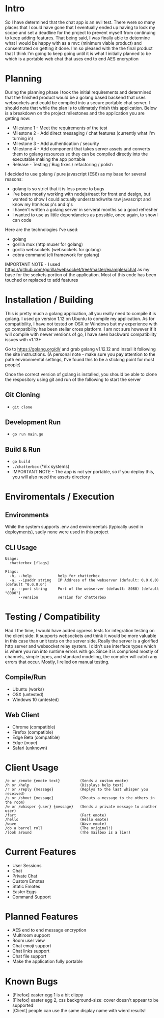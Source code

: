 # Intro #
So I have determined that the chat app is an evil test.  There were so many places that I could have gone that I eventually ended up having to lock my scope and set a deadline for the project to prevent myself from continuing to keep adding features.  That being said, I was finally able to determine what I would be happy with as a mvc (minimum viable product) and consentrated on getting it done.  I'm so pleased with the the final product that I think I'm going to keep going until it is what I initially planned to be which is a portable web chat that uses end to end AES encryption

# Planning #
During the planning phase I took the initial requirements and determined that the finished product would be a golang based backend that uses websockets and could be compiled into a secure portable chat server.  I should note that while the plan is to ultimately finish this application.  Below is a breakdown on the project milestones and the application you are getting now:

- Milestone 1 - Meet the requirements of the test
- Milestone 2 - Add direct messaging / chat features (currently what I'm turning in) 
- Milestone 3 - Add authentication / security
- Milestone 4 - Add component that takes server assets and converts them to golang resources so they can be compiled directly into the executable making the app portable
- Release - Testing / Bug fixes / refactoring / polish

I decided to use golang / pure javascript (ES6) as my base for several reasons:
- golang is so strict that it is less prone to bugs
- I've been mostly working with nodejs/react for front end design, but wanted to show I could actually understand/write raw javascript and know my html/css p's and q's
- I haven't written a golang server in serveral months so a good refresher
- I wanted to use as little dependancies as possible, once again, to show I can code

Here are the technologies I've used:
- golang
- gorilla mux (http muxer for golang)
- gorilla websockets (websockets for golang)
- cobra command (cli framework for golang)

IMPORTANT NOTE - I used https://github.com/gorilla/websocket/tree/master/examples/chat as my base for the sockets portion of the application. Most of this code has been touched or replaced to add features

# Installation / Building #
This is pretty much a golang application, all you really need to compile it is golang. I used go version 1.12 on Ubuntu to compile my application.  As for compatibility, I have not tested on OSX or Windows but my experience with go compatibility has been stellar cross platform.  I am not sure however if it will compile with newer versions of go, I have seen backward compatibility issues with v1.13+

Go to https://golang.org/dl/ and grab golang v1.12.12 and install it following the site instructions. (A personal note - make sure you pay attention to the path environmental settings, I've found this to be a sticking point for most people)

Once the correct version of golang is installed, you should be able to clone the respository using git and run of the following to start the server

## Git Cloning ##
- `git clone `

## Development Run ##
 - `go run main.go`

## Build & Run ##
 - `go build`
 - `./chatterbox` (*nix systems)
 - IMPORTANT NOTE - The app is not yer portable, so if you deploy this, you will also need the assets directory

# Enviromentals / Execution #

## Environments ##
While the system supports .env and enviromentals (typically used in deployments), sadly none were used in this project

## CLI Usage ##
```
Usage:
  chatterbox [flags]

Flags:
  -h, --help            help for chatterbox
  -a, --ipaddr string   IP Address of the webserver (default: 0.0.0.0) (default "0.0.0.0")
  -p, --port string     Port of the webserver (default: 8080) (default "8080")
      --version         version for chatterbox
```

# Testing / Compatibility #
Had I the time, I would have added cypress tests for integration testing on the client side. It supports websockets and think it would be more valuable in this case than unit tests on the server side.  Really the server is a glorified http server and websocket relay system.  I didn't use interface types which is where you run into runtime errors with go.  Since it is comprised mostly of channels, simple types, and standard modeling, the compiler will catch any errors that occur.  Mostly, I relied on manual testing.

## Compile/Run ##
- Ubuntu (works)
- OSX (untested)
- Windows 10 (untested)

## Web Client ##
- Chrome (compatible)
- Firefox (compatible)
- Edge Beta (compatible)
- Edge (nope)
- Safari (unknown)

# Client Usage #
```
/e or /emote {emote text}         (Sends a custom emote)
/h or /help                       (Displays help text)
/r or /reply {message}            (Replys to the last whisper you received)
/s or /shout {message}            (Shouts a message to the others in the room)
/w or /whisper {user} {message}   (Sends a private message to another user)
/fart                             (Fart emote)
/hello                            (Hello emote)
/wave                             (Wave emote)
/do a barrel roll                 (The original!)
/look around                      (The mailbox is a lie!)
```

# Current Features #
- User Sessions
- Chat
- Private Chat
- Custom Emotes
- Static Emotes
- Easter Eggs
- Command Support

# Planned Features # 
- AES end to end message encryption
- Multiroom support
- Room user view
- Chat emoji support
- Chat links support
- Chat file support
- Make the application fully portable

# Known Bugs #
- [Firefox] easter egg 1 is a bit clippy
- [Firefox] easter egg 2, css background-size: cover doesn't appear to be supported
- [Client] people can use the same display name with wierd results!
